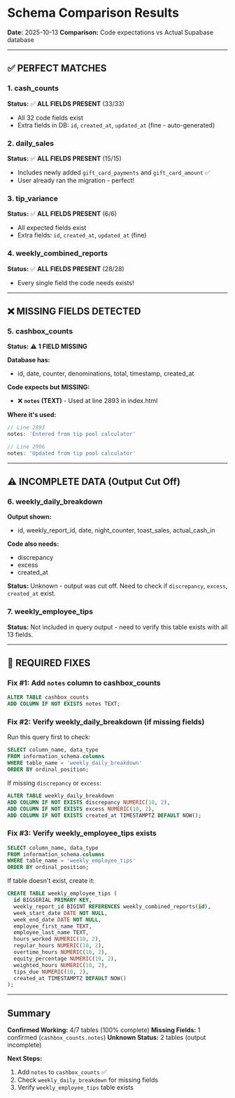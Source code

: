 # Schema Comparison Results
**Date:** 2025-10-13
**Comparison:** Code expectations vs Actual Supabase database

---

## ✅ PERFECT MATCHES

### 1. cash_counts
**Status:** ✅ **ALL FIELDS PRESENT** (33/33)
- All 32 code fields exist
- Extra fields in DB: `id`, `created_at`, `updated_at` (fine - auto-generated)

### 2. daily_sales
**Status:** ✅ **ALL FIELDS PRESENT** (15/15)
- Includes newly added `gift_card_payments` and `gift_card_amount` ✅
- User already ran the migration - perfect!

### 3. tip_variance
**Status:** ✅ **ALL FIELDS PRESENT** (6/6)
- All expected fields exist
- Extra fields: `id`, `created_at`, `updated_at` (fine)

### 4. weekly_combined_reports
**Status:** ✅ **ALL FIELDS PRESENT** (28/28)
- Every single field the code needs exists!

---

## ❌ MISSING FIELDS DETECTED

### 5. cashbox_counts
**Status:** ⚠️ **1 FIELD MISSING**

**Database has:**
- id, date, counter, denominations, total, timestamp, created_at

**Code expects but MISSING:**
- ❌ **`notes` (TEXT)** - Used at line 2893 in index.html

**Where it's used:**
```javascript
// Line 2893
notes: 'Entered from tip pool calculator'

// Line 2906
notes: 'Updated from tip pool calculator'
```

---

## ⚠️ INCOMPLETE DATA (Output Cut Off)

### 6. weekly_daily_breakdown
**Output shown:**
- id, weekly_report_id, date, night_counter, toast_sales, actual_cash_in

**Code also needs:**
- discrepancy
- excess
- created_at

**Status:** Unknown - output was cut off. Need to check if `discrepancy`, `excess`, `created_at` exist.

### 7. weekly_employee_tips
**Status:** Not included in query output - need to verify this table exists with all 13 fields.

---

## 🔧 REQUIRED FIXES

### Fix #1: Add `notes` column to cashbox_counts

```sql
ALTER TABLE cashbox_counts
ADD COLUMN IF NOT EXISTS notes TEXT;
```

### Fix #2: Verify weekly_daily_breakdown (if missing fields)

Run this query first to check:
```sql
SELECT column_name, data_type
FROM information_schema.columns
WHERE table_name = 'weekly_daily_breakdown'
ORDER BY ordinal_position;
```

If missing `discrepancy` or `excess`:
```sql
ALTER TABLE weekly_daily_breakdown
ADD COLUMN IF NOT EXISTS discrepancy NUMERIC(10, 2),
ADD COLUMN IF NOT EXISTS excess NUMERIC(10, 2),
ADD COLUMN IF NOT EXISTS created_at TIMESTAMPTZ DEFAULT NOW();
```

### Fix #3: Verify weekly_employee_tips exists

```sql
SELECT column_name, data_type
FROM information_schema.columns
WHERE table_name = 'weekly_employee_tips'
ORDER BY ordinal_position;
```

If table doesn't exist, create it:
```sql
CREATE TABLE weekly_employee_tips (
  id BIGSERIAL PRIMARY KEY,
  weekly_report_id BIGINT REFERENCES weekly_combined_reports(id),
  week_start_date DATE NOT NULL,
  week_end_date DATE NOT NULL,
  employee_first_name TEXT,
  employee_last_name TEXT,
  hours_worked NUMERIC(10, 2),
  regular_hours NUMERIC(10, 2),
  overtime_hours NUMERIC(10, 2),
  equity_percentage NUMERIC(10, 2),
  weighted_hours NUMERIC(10, 2),
  tips_due NUMERIC(10, 2),
  created_at TIMESTAMPTZ DEFAULT NOW()
);
```

---

## Summary

**Confirmed Working:** 4/7 tables (100% complete)
**Missing Fields:** 1 confirmed (`cashbox_counts.notes`)
**Unknown Status:** 2 tables (output incomplete)

**Next Steps:**
1. Add `notes` to `cashbox_counts` ✅
2. Check `weekly_daily_breakdown` for missing fields
3. Verify `weekly_employee_tips` table exists

